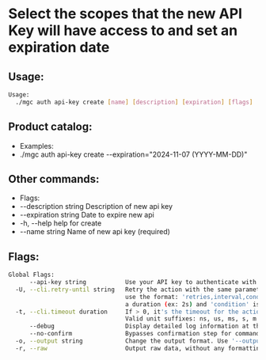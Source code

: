 # Select the scopes that the new API Key will have access to and set an expiration date

## Usage:
```bash
Usage:
  ./mgc auth api-key create [name] [description] [expiration] [flags]
```

## Product catalog:
- Examples:
- ./mgc auth api-key create --expiration="2024-11-07 (YYYY-MM-DD)"

## Other commands:
- Flags:
- --description string   Description of new api key
- --expiration string    Date to expire new api
- -h, --help                 help for create
- --name string          Name of new api key (required)

## Flags:
```bash
Global Flags:
      --api-key string           Use your API key to authenticate with the API
  -U, --cli.retry-until string   Retry the action with the same parameters until the given condition is met. The flag parameters
                                 use the format: 'retries,interval,condition', where 'retries' is a positive integer, 'interval' is
                                 a duration (ex: 2s) and 'condition' is a 'engine=value' pair such as "jsonpath=expression"
  -t, --cli.timeout duration     If > 0, it's the timeout for the action execution. It's specified as numbers and unit suffix.
                                 Valid unit suffixes: ns, us, ms, s, m and h. Examples: 300ms, 1m30s
      --debug                    Display detailed log information at the debug level
      --no-confirm               Bypasses confirmation step for commands that ask a confirmation from the user
  -o, --output string            Change the output format. Use '--output=help' to know more details. (default "yaml")
  -r, --raw                      Output raw data, without any formatting or coloring
```

